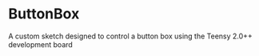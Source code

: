 # ButtonBox
 A custom sketch designed to control a button box using the Teensy 2.0++ development board

